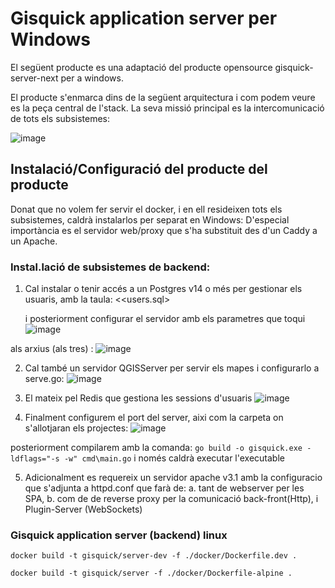 # Gisquick application server per Windows

El següent producte es una adaptació del producte opensource gisquick-server-next per a windows.

El producte s'enmarca dins de la següent arquitectura i com podem veure es la peça central de l'stack. La seva missió principal es la intercomunicació de tots els subsistemes:

![image](https://github.com/user-attachments/assets/f6a9a6c0-5015-4f64-9416-ae7b74422901)

## Instalació/Configuració del producte del producte

Donat que no volem fer servir el docker, i en ell resideixen tots els subsistemes, caldrà instalarlos per separat en Windows:
D'especial importància es el servidor web/proxy que s'ha substituit des d'un Caddy a un Apache.

### Instal.lació de subsistemes de backend:

1. Cal instalar o tenir accés a un   Postgres v14 o més   per gestionar els usuaris, amb la taula:
<<users.sql>

    i posteriorment configurar el servidor amb els parametres que toqui
    ![image](https://github.com/user-attachments/assets/099973c4-9cca-4020-ad94-a77f8e3b7e41)

als arxius (als tres) : 
![image](https://github.com/user-attachments/assets/8faaf233-3762-4a00-b6dd-01285e4be8c6)

2. Cal també un servidor QGISServer per servir els mapes i configurarlo a serve.go:
![image](https://github.com/user-attachments/assets/81ed8785-d55b-441f-bca3-71c3d6473831)


3. El mateix pel Redis que gestiona les sessions d'usuaris
 ![image](https://github.com/user-attachments/assets/64ebfbb4-1775-46a0-9a39-6519839dad20)

4. Finalment configurem el port del server, aixi com la carpeta on s'allotjaran els projectes:
   ![image](https://github.com/user-attachments/assets/637e62c8-6d14-4ca7-9f40-a0489980c96e)


posteriorment compilarem amb la comanda:
`go build -o gisquick.exe -ldflags="-s -w" cmd\main.go`
 i només caldrà executar l'executable
 

5. Adicionalment es requereix un servidor apache v3.1 amb la configuracio que s'adjunta a httpd.conf que farà de:
   a. tant de webserver per les SPA,
   b. com de de reverse proxy per la comunicació back-front(Http), i Plugin-Server (WebSockets)

 
### Gisquick application server (backend) linux

```
docker build -t gisquick/server-dev -f ./docker/Dockerfile.dev .
```

```
docker build -t gisquick/server -f ./docker/Dockerfile-alpine .
```
